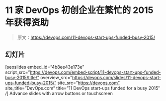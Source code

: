 # 11 家 DevOps 初创企业在繁忙的 2015 年获得资助

> 原文：<https://devops.com/11-devops-start-ups-funded-busy-2015/>

## 幻灯片

[seoslides embed_id=”4b8ee43e173e” script_src=”https://devops.com/embed-script/11-devops-start-ups-funded-busy-2015/title/” overview_src=”https://devops.com/slides/11-devops-start-ups-funded-busy-2015/” site_src=”https://devops.com” site_title=”DevOps.com” title=”11 DevOps start-ups funded for a busy 2015″ /] Advance slides with arrow buttons or touchscreen